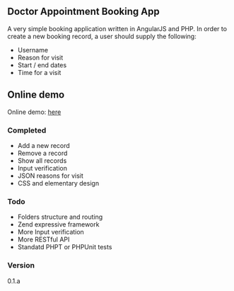## Doctor Appointment Booking App
A very simple booking application written in AngularJS and PHP.
In order to create a new booking record, a user should supply the following:
- Username
- Reason for visit
- Start / end dates
- Time for a visit

## Online demo
Online demo: [here](www.gostaf.com/dvisit)

### Completed
- Add a new record
- Remove a record
- Show all records
- Input verification
- JSON reasons for visit
- CSS and elementary design

### Todo
- Folders structure and routing
- Zend expressive framework
- More Input verification
- More RESTful API
- Standatd PHPT or PHPUnit tests

### Version
0.1.a
